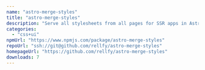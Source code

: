 ```yaml
---
name: "astro-merge-styles"
title: "astro-merge-styles"
description: "Serve all stylesheets from all pages for SSR apps in Astro"
categories:
  - "css+ui"
npmUrl: "https://www.npmjs.com/package/astro-merge-styles"
repoUrl: "ssh://git@github.com/rellfy/astro-merge-styles"
homepageUrl: "https://github.com/rellfy/astro-merge-styles"
downloads: 7
---
```

